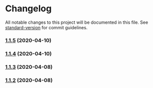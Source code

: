 # Changelog

All notable changes to this project will be documented in this file. See [standard-version](https://github.com/conventional-changelog/standard-version) for commit guidelines.

### [1.1.5](https://github.com/suziwen/gatsby-plugin-gitalk/compare/v1.1.4...v1.1.5) (2020-04-10)

### [1.1.4](https://github.com/suziwen/gatsby-plugin-gitalk/compare/v1.1.3...v1.1.4) (2020-04-10)

### [1.1.3](https://github.com/suziwen/gatsby-plugin-gitalk/compare/v1.1.2...v1.1.3) (2020-04-08)

### [1.1.2](https://github.com/suziwen/gatsby-plugin-gitalk/compare/v1.1.1...v1.1.2) (2020-04-08)
